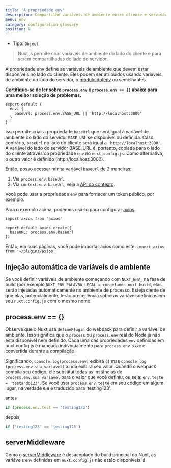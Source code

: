 ```yaml
---
title: 'A propriedade env'
description: Compartilhe variáveis ​​de ambiente entre cliente e servidor.
menu: env
category: configuration-glossary
position: 8
---
```


- Tipo: `Object`

> Nuxt.js permite criar variáveis ​​de ambiente do lado do cliente e para serem compartilhadas do lado do servidor.

A propriedade env define as variáveis ​​de ambiente que devem estar disponíveis no lado do cliente. Eles podem ser atribuídos usando variáveis ​​de ambiente do lado do servidor, o [módulo dotenv](https://github.com/nuxt-community/dotenv-module) ou semelhantes.

**Certifique-se de ler sobre `process.env` e `process.env == {}` abaixo para uma melhor solução de problemas.**

```js{}[nuxt.config.js]
export default {
  env: {
    baseUrl: process.env.BASE_URL || 'http://localhost:3000'
  }
}
```

Isso permite criar a propriedade `baseUrl` que será igual à variável de ambiente do lado do servidor `BASE_URL` se disponível ou definida. Caso contrário, `baseUrl` no lado do cliente será igual a `'http://localhost:3000'`. A variável do lado do servidor BASE_URL é, portanto, copiada para o lado do cliente através da propriedade `env` no `nuxt.config.js`. Como alternativa, o outro valor é definido (http://localhost:3000).

Então, posso acessar minha variável `baseUrl` de 2 maneiras:

1. Via `process.env.baseUrl`.
2. Via `context.env.baseUrl`, veja a [API do contexto](/docs/2.x/internals-glossary/context).

Você pode usar a propriedade `env` para fornecer um token público, por exemplo.

Para o exemplo acima, podemos usá-lo para configurar [axios](https://github.com/mzabriskie/axios).

```js{}[plugins/axios.js]
import axios from 'axios'

export default axios.create({
  baseURL: process.env.baseUrl
})
```

Então, em suas páginas, você pode importar axios como este: `import axios from '~/plugins/axios'`

## Injeção automática de variáveis ​​de ambiente

Se você definir variáveis ​​de ambiente começando com `NUXT_ENV_` na fase de build (por exemplo,`NUXT_ENV_PALAVRA_LEGAL = congelando nuxt build`, elas serão injetadas automaticamente no ambiente de processo. Esteja ciente de que elas, potencialmente, terão precedência sobre as variáveis ​​definidas em seu `nuxt.config.js` com o mesmo nome.

## process.env == {}

Observe que o Nuxt usa `definePlugin` do webpack para definir a variável de ambiente. Isso significa que o `process` ou `process.env` real do Node.js não está disponível nem definido. Cada uma das propriedades `env` definidas em nuxt.config.js é mapeada individualmente para `process.env.xxxx` e convertida durante a compilação.

Significando, `console.log(process.env)` exibirá `{}` mas `console.log (process.env.sua_variavel)` ainda exibirá seu valor. Quando o webpack compila seu código, ele substitui todas as instâncias de `process.env.sua_variavel` para o valor que você definiu. ou seja: `env.teste = 'testando123'`. Se você usar `process.env.teste` em seu código em algum lugar, na verdade ele é traduzido para 'testing123'.

antes

```js
if (process.env.test == 'testing123')
```

depois

```js
if ('testing123' == 'testing123')
```

## serverMiddleware

Como o [serverMiddleware](/docs/2.x/x/configuration-glossary/configuration-servermiddleware) é desacoplado do build principal do Nuxt, as variáveis ​​`env` definidas em `nuxt.config.js` não estão disponíveis lá.
